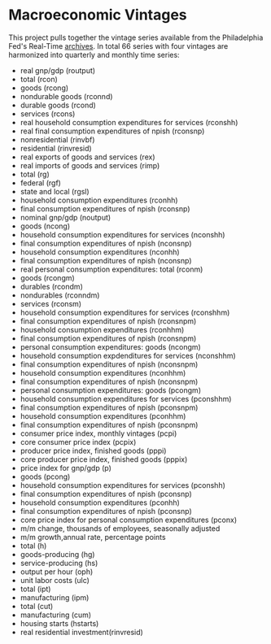 # Macroeconomic Vintages

This project pulls together the vintage series available from the Philadelphia Fed's Real-Time [archives](https://www.philadelphiafed.org/research-and-data/real-time-center/real-time-data/data-files/first-second-third). In total 66 series with four vintages are harmonized into quarterly and monthly time series:

- real gnp/gdp (routput)
- total (rcon)
- goods (rcong)
- nondurable goods (rconnd)
- durable goods (rcond)
- services (rcons)
- real household consumption expenditures for services (rconshh)
- real final consumption expenditures of npish (rconsnp)
- nonresidential (rinvbf)
- residential (rinvresid)
- real exports of goods and services (rex)
- real imports of goods and services (rimp)
- total (rg)
- federal (rgf)
- state and local (rgsl)
- household consumption expenditures (rconhh)
- final consumption expenditures of npish (rconsnp)
- nominal gnp/gdp (noutput)
- goods (ncong)
- household consumption expenditures for services (nconshh)
- final consumption expenditures of npish (nconsnp)
- household consumption expenditures (nconhh)
- final consumption expenditures of npish (nconsnp)
- real personal consumption expenditures: total (rconm)
- goods (rcongm)
- durables (rcondm)
- nondurables (rconndm)
- services (rconsm)
- household consumption expenditures for services (rconshhm)
- final consumption expenditures of npish (rconsnpm)
- household consumption expenditures (rconhhm)
- final consumption expenditures of npish (rconsnpm)
- personal consumption expenditures: goods (ncongm)
- household consumption expdenditures for services (nconshhm)
- final consumption expenditures of npish (nconsnpm)
- household consumption expenditures (nconhhm)
- final consumption expenditures of npish (nconsnpm)
- personal consumption expenditures: goods (pcongm)
- household consumption expenditures for services (pconshhm)
- final consumption expenditures of npish (pconsnpm)
- household consumption expenditures (pconhhm)
- final consumption expenditures of npish (pconsnpm)
- consumer price index, monthly vintages (pcpi)
- core consumer price index (pcpix)
- producer price index, finished goods (pppi)
- core producer price index, finished goods (pppix)
- price index for gnp/gdp (p)
- goods (pcong)
- household consumption expenditures for services (pconshh)
- final consumption expenditures of npish (pconsnp)
- household consumption expenditures (pconhh)
- final consumption expenditures of npish (pconsnp)
- core price index for personal consumption expenditures (pconx)
- m/m change, thousands of employees, seasonally adjusted
- m/m growth,annual rate, percentage points
- total (h)
- goods-producing (hg)
- service-producing (hs)
- output per hour (oph)
- unit labor costs (ulc)
- total (ipt)
- manufacturing (ipm)
- total (cut)
- manufacturing (cum)
- housing starts (hstarts)
- real residential investment(rinvresid)